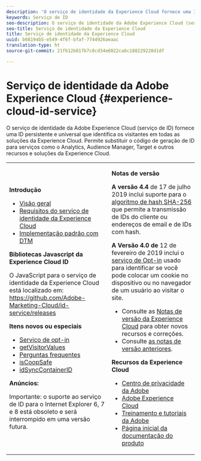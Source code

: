 ```yaml
---
description: 'O serviço de identidade da Experience Cloud fornece uma ID persistente e universal que identifica os visitantes em todas as soluções da Experience Cloud. '
keywords: Serviço de ID
seo-description: O serviço de identidade da Adobe Experience Cloud (serviço de ID) fornece uma ID persistente e universal que identifica os visitantes em todas as soluções da Experience Cloud. Permite substituir o código de geração de ID para serviços como o Analytics, Audience Manager, Target e outros recursos e soluções da Experience Cloud.
seo-title: Serviço de identidade da Experience Cloud
title: Serviço de identidade da Experience Cloud
uuid: b68194b5-e549-4f6f-bfaf-7744926aeaac
translation-type: ht
source-git-commit: 21fb12b817b7c8cd34e6022ca6c188229228d1df

---
```



# Serviço de identidade da Adobe Experience Cloud {#experience-cloud-id-service}

O serviço de identidade da Adobe Experience Cloud (serviço de ID) fornece uma ID persistente e universal que identifica os visitantes em todas as soluções da Experience Cloud. Permite substituir o código de geração de ID para serviços como o Analytics, Audience Manager, Target e outros recursos e soluções da Experience Cloud.

<table id="table_5E612F746A704FE095B809A013EE977F" class="simpletable"> 
 <tbody> 
  <tr> 
   <td colname="col1"> <p> <b>Introdução</b> </p> <p> 
     <ul id="ul_D5EC6A54A03F4AB595B588116A7C1296"> 
      <li id="li_845F6DE25A1241439BCDCBC00459D7EB"> <a href="introduction/overview.md" format="dita" scope="local"> Visão geral </a> </li> 
      <li id="li_47F399E1D4AF4F08BD647DF01A423BA7"> <a href="reference/requirements.md" format="dita" scope="local"> Requisitos do serviço de identidade da Experience Cloud</a> </li> 
      <li id="li_CBEEE79B45644F28A52B58DDF23DAD4F"> <a href="implementation-guides/standard.md#concept-89cd0199a9634fc48644f2d61e3d2445" format="dita" scope="local"> Implementação padrão com DTM </a> </li> 
     </ul> </p> <p><b>Bibliotecas Javascript da Experience Cloud ID</b> </p> <p>O JavaScript para o serviço de identidade da Experience Cloud está localizado em: <a href="https://github.com/Adobe-Marketing-Cloud/id-service/releases" format="https" scope="external"> https://github.com/Adobe-Marketing-Cloud/id-service/releases</a> </p> <p> <b>Itens novos ou especiais</b> </p> <p> 
     <ul id="ul_B0A25B6827734D55BB1E20D12334AC21"> 
      <li id="li_A66924F4948F4A5ABA545A89A28A6F6A"><a href="implementation-guides/opt-in-service/optin-overview.md#concept-f9b5db0d27a245fbadd3e19162319360" format="dita" scope="local"> Serviço de opt-in</a> </li> 
      <li id="li_92D49CB788AD478EA74BCF5328CB9A14"> <a href="library/get-set/getvisitorvalues.md#reference-b8c9e17c170c4291829a792df46ce279" format="dita" scope="local"> getVisitorValues </a> </li> 
      <li id="li_9E512C6DD15C46C3ABD06ACD60D97E4A"> <a href="faq-intro/faq-intro.md" format="dita" scope="local"> Perguntas frequentes </a> </li> 
      <li id="li_B28082F3D075413D89E5AFB718657E17"> <a href="library/function-vars/coopsafe.md#reference-7fbed36f38a048d1a5883c53d430ddf4" format="dita" scope="local"> isCoopSafe </a> </li> 
      <li id="li_7744A4898EA542B9BF009D2066810050"> <a href="library/function-vars/idsyncontainerid.md#reference-5cfbed2240fa4def90f535f017a36015" format="dita" scope="local"> idSyncContainerID </a> </li> 
     </ul> </p> 
    <draft-comment> 
     <p> <b>Anúncios:</b> </p> 
     <p> <p>Importante: o suporte ao serviço de ID para o Internet Explorer 6, 7 e 8 está obsoleto e será interrompido em uma versão futura. </p> </p> 
    </draft-comment> </td> 
   <td colname="col2"> <p> <b>Notas de versão</b> </p> <p><b>A versão 4.4</b> de 17 de julho 2019 inclui suporte para o <a href="reference/hashing-support.md" format="dita" scope="local">algoritmo de hash SHA-256</a> que permite a transmissão de IDs do cliente ou endereços de email e de IDs com hash.</p><p><b>A Versão 4.0 de</b> 12 de fevereiro de 2019 inclui o <a href="implementation-guides/opt-in-service/optin-overview.md#concept-f9b5db0d27a245fbadd3e19162319360" format="dita" scope="local">serviço de Opt-in</a> usado para identificar se você pode colocar um cookie no dispositivo ou no navegador de um usuário ao visitar o site. </p> <p> 
     <ul id="ul_4F06F170F214492780C7D25A069F799F"> 
      <li id="li_45A7CD556FE44F4DAB035C736A058F36"> Consulte as <a href="https://marketing.adobe.com/resources/help/pt_BR/whatsnew/" format="https" scope="external">Notas de versão da Experience Cloud</a> para obter novos recursos e correções. </li> 
      <li id="li_10CC4FBFEFC947CA9AD15F52D9715257">Consulte <a href="https://docs.adobe.com/content/help/pt-BR/release-notes/experience-cloud/current.translate.html" format="html" scope="external">as notas de versão anteriores</a>. </li> 
     </ul> </p> <p> <b>Recursos da Experience Cloud</b> </p> <p> 
     <ul id="ul_E30EC96BDC624B5591F0470D430B7F41"> 
      <li id="li_F3A5CCFAE0F247CEB41A03CA8E03106B"> <a href="http://www.adobe.com/br/privacy.html" format="http" scope="external"> Centro de privacidade da Adobe</a> </li> 
      <li id="li_A54C1EB170EA4B8FA6A81B90AB0C39DD"> <a href="http://www.adobe.com/br/marketing-cloud.html" scope="external" format="http"> Adobe Experience Cloud</a> </li> 
      <li id="li_1938F7044F544481A6CC0F45CC22B80A"> <a href="http://helpx.adobe.com/br/learning.html?promoid=KAUDK" scope="external" format="http"> Treinamento e tutoriais da Adobe</a> </li> 
      <li id="li_C71459E0D1464C05B8B9387C43541F17"> <a href="https://marketing.adobe.com/resources/help/pt_BR/home/index.html" scope="external" format="https"> Página inicial da documentação do produto</a> </li> 
     </ul> </p> </td> 
  </tr> 
 </tbody> 
</table>

